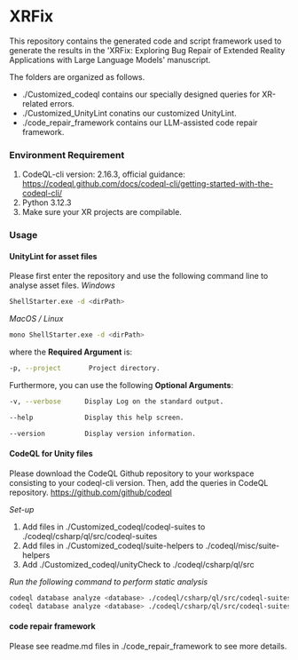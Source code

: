 # XRFix
This repository contains the generated code and script framework used to generate the results in the 'XRFix: Exploring Bug Repair of Extended Reality Applications with Large Language Models' manuscript.

The folders are organized as follows.
* ./Customized_codeql contains our specially designed queries for XR-related errors.
* ./Customized_UnityLint conatins our customized UnityLint.
* ./code_repair_framework contains our LLM-assisted code repair framework.

### Environment Requirement
1. CodeQL-cli version: 2.16.3, official guidance: https://codeql.github.com/docs/codeql-cli/getting-started-with-the-codeql-cli/
2. Python 3.12.3
3. Make sure your XR projects are compilable.

### Usage
#### UnityLint for asset files
Please first enter the repository and use the following command line to analyse asset files.
*Windows*
```bash
ShellStarter.exe -d <dirPath>
```

*MacOS / Linux*
```bash
mono ShellStarter.exe -d <dirPath>
```

where the **Required Argument** is:
```bash
-p, --project       Project directory.
```

Furthermore, you can use the following **Optional Arguments**:
```bash
-v, --verbose      Display Log on the standard output.

--help             Display this help screen.

--version          Display version information.
```

#### CodeQL for Unity files
Please download the CodeQL Github repository to your workspace consisting to your codeql-cli version. Then, add the queries in CodeQL repository.
https://github.com/github/codeql

*Set-up*
1. Add files in ./Customized_codeql/codeql-suites to ./codeql/csharp/ql/src/codeql-suites
2. Add files in ./Customized_codeql/suite-helpers to ./codeql/misc/suite-helpers
3. Add  ./Customized_codeql/unityCheck to ./codeql/csharp/ql/src

*Run the following command to perform static analysis*
```bash
codeql database analyze <database> ./codeql/csharp/ql/src/codeql-suites/special_select_check.qls
codeql database analyze <database> ./codeql/csharp/ql/src/codeql-suites/unity-check.qls
```

#### code repair framework
Please see readme.md files in ./code_repair_framework to see more details.



